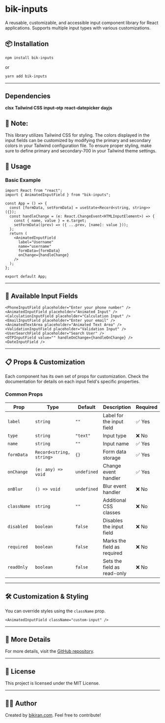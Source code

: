 # bik-inputs

A reusable, customizable, and accessible input component library for React applications. Supports multiple input types with various customizations.

## 📦 Installation

```sh
npm install bik-inputs
```

or

```sh
yarn add bik-inputs
```

---

## Dependencies

**clsx**
**Tailwind CSS**
**input-otp**
**react-datepicker**
**dayjs**

## 📌 Note:

This library utilizes Tailwind CSS for styling. The colors displayed in the input fields can be customized by modifying the primary and secondary colors in your Tailwind configuration file. To ensure proper styling, make sure to define primary and secondary-700 in your Tailwind theme settings.

## 🚀 Usage

### **Basic Example**

```tsx
import React from "react";
import { AnimatedInputField } from "bik-inputs";

const App = () => {
  const [formData, setFormData] = useState<Record<string, string>>({});
  const handleChange = (e: React.ChangeEvent<HTMLInputElement>) => {
    const { name, value } = e.target;
    setFormData((prev) => ({ ...prev, [name]: value }));
  };
  return (
    <AnimatedInputField
      label="Username"
      name="username"
      formData={formData}
      onChange={handleChange}
    />
  );
};

export default App;
```

---

## 🎨 **Available Input Fields**

```tsx
<PhoneInputField placeholder="Enter your phone number" />
<AnimatedInputField placeholder="Animated Input" />
<CalculationInputField placeholder="Calculation Input" />
<EmailInputField placeholder="Enter your email" />
<AnimatedTextArea placeholder="Animated Text Area" />
<ValidationInputField placeholder="Validation Input" />
<UserSearchField placeholder="Search User" />
<OTPInputField value="" handleOnChange={handleOnChange} />
<DateInputField />
```

---

## 📋 **Props & Customization**

Each component has its own set of props for customization. Check the documentation for details on each input field's specific properties.

### **Common Props**

| Prop        | Type                     | Default     | Description                 | Required |
| ----------- | ------------------------ | ----------- | --------------------------- | -------- |
| `label`     | `string`                 | `""`        | Label for the input field   | ✅ Yes   |
| `type`      | `string`                 | `"text"`    | Input type                  | ❌ No    |
| `name`      | `string`                 | `""`        | Input name                  | ✅ Yes   |
| `formData`  | `Record<string, string>` | `{}`        | Form data storage           | ✅ Yes   |
| `onChange`  | `(e: any) => void`       | `undefined` | Change event handler        | ✅ Yes   |
| `onBlur`    | `() => void`             | `undefined` | Blur event handler          | ❌ No    |
| `className` | `string`                 | `""`        | Additional CSS classes      | ❌ No    |
| `disabled`  | `boolean`                | `false`     | Disables the input field    | ❌ No    |
| `required`  | `boolean`                | `false`     | Marks the field as required | ❌ No    |
| `readOnly`  | `boolean`                | `false`     | Sets the field as read-only | ❌ No    |

---

## 🛠 **Customization & Styling**

You can override styles using the `className` prop.

```tsx
<AnimatedInputField className="custom-input" />
```

---

## 🔗 **More Details**

For more details, visit the [GitHub repository](https://github.com/bikirandev/7501NPM-Bikiran-Inputs/tree/main/src/document).

---

## 🔗 **License**

This project is licensed under the MIT License.

---

## 👨‍💻 **Author**

Created by [bikiran.com](https://bikiran.com/). Feel free to contribute!
